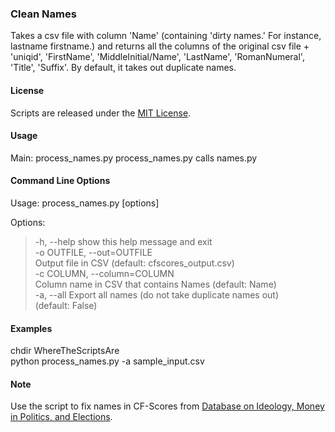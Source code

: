 ### Clean Names

Takes a csv file with column 'Name' (containing 'dirty names.' For instance, lastname firstname.) and returns all the columns of the original csv file + 'uniqid', 'FirstName', 'MiddleInitial/Name', 'LastName', 'RomanNumeral', 'Title', 'Suffix'. By default, it takes out duplicate names.

#### License

Scripts are released under the [MIT License][].

#### Usage

Main: process\_names.py process\_names.py calls names.py

#### Command Line Options

Usage: process\_names.py [options]  
  
Options:  
> -h, 		--help show this help message and exit  
> -o OUTFILE, --out=OUTFILE  
>                  	Output file in CSV (default: cfscores\_output.csv)  
>    	-c COLUMN, --column=COLUMN  
>                  	Column name in CSV that contains Names (default: Name)  
>    	-a, --all    Export all names (do not take duplicate names out)  
                 	 (default: False)

#### Examples

chdir WhereTheScriptsAre  
python process\_names.py -a sample\_input.csv  

#### Note

Use the script to fix names in CF-Scores from [Database on Ideology, Money in Politics, and Elections][].

  [MIT License]: https://github.com/soodoku/Clean-Names/License%20for%20Scripts.md
  [Database on Ideology, Money in Politics, and Elections]: http://data.stanford.edu/dime
